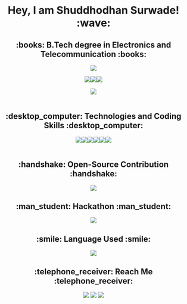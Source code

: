 <h1 align="center">Hey, I am Shuddhodhan Surwade! :wave:</h1>
<h2 align="center">:books: B.Tech degree in Electronics and Telecommunication :books:</h2>

<p align="center">
  <a href="https://github.com/sidz111/"><img src="https://readme-typing-svg.herokuapp.com?lines=Data+Science+and+Engineering+Student;Python%20|%20Machine+Learning%20|%20Deep+Learning;Open+Source+Contributor;Club+Head+of+Data+Polaris;Nano-Degree:+Python+for+Artificial+Intelligence;JLPT+Japanese+N5+Certified&center=true&width=550&height=40"></a>
</p>

<div align="center">
<img src='https://img.shields.io/github/followers/sidz111?logo=Github&style=for-the-badge'><img src="https://img.shields.io/github/stars/sidz111?style=for-the-badge"><a href="https://github.com/sidz111/"><img src="https://komarev.com/ghpvc/?username=sidz111&style=for-the-badge"></a>
</div>
<!-- <a align="center" href="https://portfolio-sachin-dabhade.web.app/#">![Personal Website](https://img.shields.io/website?style=for-the-badge&up_color=blue&up_message=Personal%20PortFolio&url=https://portfolio-sachin-dabhade.web.app/#)</a> -->
<br>
<div align="center">
<img src="https://github-readme-stats.vercel.app/api?username=sidz111&show_icons=true&theme=chartreuse-dark">
</div>
<!-- ![Sachin's GitHub stats](https://github-readme-stats.vercel.app/api?username=sidz111&show_icons=true&theme=chartreuse-dark) -->

<br>
<h2 align="center">:desktop_computer: Technologies and Coding Skills :desktop_computer:</h2>
<div align="center">
<img align="center" src="https://img.shields.io/badge/Python-3776AB?style=for-the-badge&logo=python&logoColor=white"><img align="center" src="https://img.shields.io/badge/HTML-239120?style=for-the-badge&logo=html5&logoColor=white"><img align="center" src="https://img.shields.io/badge/Bootstrap-563D7C?style=for-the-badge&logo=bootstrap&logoColor=white"><img align="center" src="https://img.shields.io/badge/MySQL-00000F?style=for-the-badge&logo=mysql&logoColor=white"><img align="center" src="https://img.shields.io/badge/Django-092E20?style=for-the-badge&logo=django&logoColor=white"><img align="center" src="https://img.shields.io/badge/C-00599C?style=for-the-badge&logo=c&logoColor=white">
</div>
<!-- ![Sachin's GitHub stats](https://img.shields.io/badge/Python-3776AB?style=for-the-badge&logo=python&logoColor=white) -->
<!-- ![Sachin's GitHub stats](https://img.shields.io/badge/HTML-239120?style=for-the-badge&logo=html5&logoColor=white) -->
<!-- ![Sachin's GitHub stats](https://img.shields.io/badge/Bootstrap-563D7C?style=for-the-badge&logo=bootstrap&logoColor=white) -->
<!-- ![Sachin's GitHub stats](https://img.shields.io/badge/MySQL-00000F?style=for-the-badge&logo=mysql&logoColor=white) -->
<!-- ![Sachin's GitHub stats](https://img.shields.io/badge/Django-092E20?style=for-the-badge&logo=django&logoColor=white) -->
<!-- ![Sachin's GitHub stats](https://img.shields.io/badge/C-00599C?style=for-the-badge&logo=c&logoColor=white) -->

<br>
<h2 align="center">:handshake: Open-Source Contribution :handshake:</h2>
<p align="center">
  <a href="https://github.com/sidz111/"><img src="https://readme-typing-svg.herokuapp.com?lines=Successfully+Contributing+from+2+Years;Achieve+Top-50+Rank+in+Open+Force+2022;GSSoC+2022+Contributor;HacktoberFest+2022+Contributor&center=true&width=550&height=40"></a>
</p>

<h2 align="center">:man_student: Hackathon :man_student:</h2>
<p align="center">
  <a href="https://github.com/sidz111/"><img src="https://readme-typing-svg.herokuapp.com?lines=Smart+India+Hackathon+Grand+Finalist+2022;SunHack+International+Level+Hackathon+2022;DataHack%20(Techyone)+Finalist+2022;2nd+Rank+in+Hacky-Holi+2022;Sustainability+Hackathon+2023&center=true&width=550&height=40"></a>
</p>

<h2 align="center">:smile: Language Used :smile:</h2>
<div align="center"><img src="https://github-readme-stats.vercel.app/api/top-langs/?username=sidz111&layout=compact"></div>


<h2 align="center">:telephone_receiver: Reach Me :telephone_receiver:</h2>
<div align="center">
<a href="https://www.linkedin.com/in/shuddhodhan-surwade-a493b7215/"><img src="https://img.shields.io/badge/LinkedIn-0077B5?style=for-the-badge&logo=linkedin&logoColor=white"></a>
<a href="https://www.github.com/sidz111/"><img src="https://img.shields.io/badge/GitHub-100000?style=for-the-badge&logo=github&logoColor=white"></a>
<a href="mailto:sssurwade2212@gmail.com"><img src="https://img.shields.io/badge/Gmail-D14836?style=for-the-badge&logo=gmail&logoColor=white"></a>
</div>
